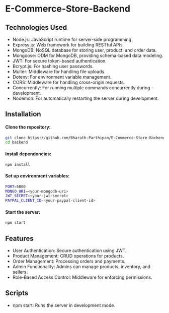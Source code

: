 # E-Commerce-Store-Backend

## Technologies Used
- Node.js: JavaScript runtime for server-side programming.
- Express.js: Web framework for building RESTful APIs.
- MongoDB: NoSQL database for storing user, product, and order data.
- Mongoose: ODM for MongoDB, providing schema-based data modeling.
- JWT: For secure token-based authentication.
- Bcrypt.js: For hashing user passwords.
- Multer: Middleware for handling file uploads.
- Dotenv: For environment variable management.
- CORS: Middleware for handling cross-origin requests.
- Concurrently: For running multiple commands concurrently during - development.
- Nodemon: For automatically restarting the server during development.

## Installation
#### Clone the repository:
```bash
git clone https://github.com/Bharath-Parthipan/E-Commerce-Store-Backend.git
cd backend
```
#### Install dependencies:
```bash
npm install
```
#### Set up environment variables:
```bash
PORT=5000
MONGO_URI=<your-mongodb-uri>
JWT_SECRET=<your-jwt-secret>
PAYPAL_CLIENT_ID=<your-paypal-client-id>
```
#### Start the server:
```bash
npm start
```

## Features
- User Authentication: Secure authentication using JWT.
- Product Management: CRUD operations for products.
- Order Management: Processing orders and payments.
- Admin Functionality: Admins can manage products, inventory, and sellers.
- Role-Based Access Control: Middleware for enforcing permissions.

## Scripts
- npm start: Runs the server in development mode.